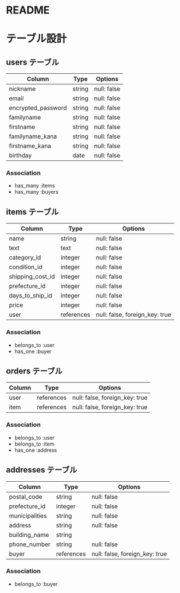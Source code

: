 # README
# テーブル設計

## users テーブル

| Column               | Type   | Options     |
| ----------           | ------ | ----------- |
| nickname             | string | null: false |
| email                | string | null: false |
| encrypted_password   | string | null: false |
| familyname           | string | null: false |
| firstname            | string | null: false |
| familyname_kana      | string | null: false |
| firstname_kana       | string | null: false |
| birthday             | date   | null: false |


### Association

- has_many :items
- has_many :buyers




## items テーブル

| Column              | Type       | Options                        |
| -----------         | ---------- | ------------------------------ |
| name                | string     | null: false                    |
| text                | text       | null: false                    |
| category_id         | integer    | null: false                    |
| condition_id        | integer    | null: false                    |
| shipping_cost_id    | integer    | null: false                    |
| prefecture_id       | integer    | null: false                    |
| days_to_ship_id     | integer    | null: false                    |
| price               | integer    | null: false                    |
| user                | references | null: false, foreign_key: true |


### Association

- belongs_to :user
- has_one :buyer


## orders テーブル

| Column      | Type       | Options                        |
| ----------- | ---------- | ------------------------------ |
| user        | references | null: false, foreign_key: true |
| item        | references | null: false, foreign_key: true |



### Association

- belongs_to :user
- belongs_to :item
- has_one :address




## addresses テーブル

| Column              | Type       | Options                        |
| -----------         | ---------- | ------------------------------ |
| postal_code         | string     | null: false                    |
| prefecture_id       | integer    | null: false                    |
| municipalities      | string     | null: false                    |
| address             | string     | null: false                    |
| building_name       | string     |                                |
| phone_number        | string     | null: false                    |
| buyer               | references | null: false, foreign_key: true |


### Association

- belongs_to :buyer
